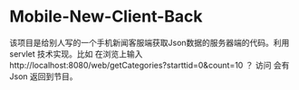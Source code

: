 Mobile-New-Client-Back
======================

该项目是给别人写的一个手机新闻客服端获取Json数据的服务器端的代码。利用servlet 技术实现。比如 在浏览上输入http://localhost:8080/web/getCategories?starttid=0&amp;count=10 ？ 访问 会有Json 返回到节目。
